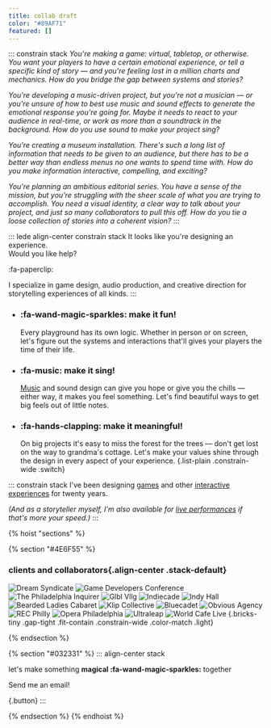 ```yaml
---
title: collab draft
color: "#89AF71"
featured: []
---
```


<div class="stack-loose constrain-wide">

::: constrain stack
_You're making a game: virtual, tabletop, or otherwise. You want your players to have a certain emotional experience, or tell a specific kind of story — and you're feeling lost in a million charts and mechanics. How do you bridge the gap between systems and stories?_

_You're developing a music-driven project, but you're not a musician — or you're unsure of how to best use music and sound effects to generate the emotional response you're going for. Maybe it needs to react to your audience in real-time, or work as more than a soundtrack in the background. How do you use sound to make your project sing?_ 

_You're creating a museum installation. There's such a long list of information that needs to be given to an audience, but there has to be a better way than endless menus no one wants to spend time with. How do you make information interactive, compelling, and exciting?_

_You're planning an ambitious editorial series. You have a sense of the mission, but you're struggling with the sheer scale of what you are trying to accomplish. You need a visual identity, a clear way to talk about your project, and just so many collaborators to pull this off. How do you tie a loose collection of stories into a coherent vision?_
:::


::: lede align-center constrain stack
It looks like you're designing an experience.  
Would you like help?  

:fa-paperclip:


I specialize in game design, audio production, and creative direction for storytelling experiences of all kinds.
:::


* ### :fa-wand-magic-sparkles: make it fun! 
  Every playground has its own logic. Whether in person or on screen, let's figure out the systems and interactions that'll gives your players the time of their life. 

* ### :fa-music: make it sing! 
  [Music](/music) and sound design can give you hope or give you the chills — either way, it makes you feel something. Let's find beautiful ways to get big feels out of little notes.

* ### :fa-hands-clapping: make it meaningful! 
  On big projects it's easy to miss the forest for the trees — don't get lost on the way to grandma's cottage. Let's make your values shine through the design in every aspect of your experience.
{.list-plain .constrain-wide .switch}



::: constrain stack
I've been designing [games](/games) and other [interactive experiences](/interactives) for twenty years.

_(And as a storyteller myself, I'm also available for [live performances](/performance) if that's more your speed.)_
:::

</div>

{% hoist "sections" %}




{% section "#4E6F55" %}

<div class="stack-loose constrain-wide">

### clients and collaborators{.align-center .stack-default}

![Dream Syndicate](/assets/uploads/dreamsyndicate.svg)
![Game Developers Conference](/assets/uploads/gdc.svg)
![The Philadelphia Inquirer](/assets/uploads/inquirer.svg)
![Glbl Vllg](/assets/uploads/glblvllg.png)
![Indiecade](/assets/uploads/indiecade.webp)
![Indy Hall](/assets/uploads/indyhall.png)
![Bearded Ladies Cabaret](/assets/uploads/beardedladies.png)
![Klip Collective](/assets/uploads/klip.png)
![Bluecadet](/assets/uploads/bluecadet.svg)
![Obvious Agency](/assets/uploads/obviousagency.webp)
![REC Philly](/assets/uploads/recphilly.svg)
![Opera Philadelphia](/assets/uploads/operaphiladelphia.png)
![Ultraleap](/assets/uploads/ultraleap.svg)
![World Cafe Live](/assets/uploads/worldcafelive.png)
{.bricks-tiny .gap-tight .fit-contain .constrain-wide .color-match .light}

</div>

{% endsection %}


{% section "#032331" %}
::: align-center stack

<div class="quote js-quote-animated" data-quotes="magical |fa-wand-magic-sparkles, musical |fa-music, mythical |fa-book-open, memorable |fa-bookmark, meaningful |fa-hands-clapping">

let's make something **magical :fa-wand-magic-sparkles:** together

</div>

Send me an email!

[](/email){.button}
:::

{% endsection %}
{% endhoist %}